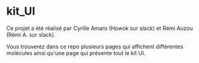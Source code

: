 # kit_UI

Ce projet a été réalisé par Cyrille Amaro (Howok sur slack) et Rémi Auzou (Rémi A. sur slack).

Vous trouverez dans ce repo plusieurs pages qui affichent différentes molécules ainsi qu'une page qui présente tout le kit UI.


